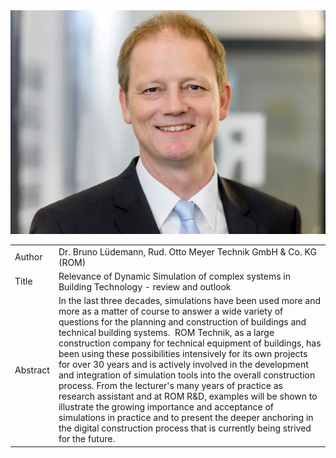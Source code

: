 <img src="images/Photos/ROM_Bruno_Luedemann_15.jpg" alt="Dr. Bruno Lüdemann">

| | |
|---|---|
| Author | Dr. Bruno Lüdemann, Rud. Otto Meyer Technik GmbH & Co. KG (ROM)  |
|Title| Relevance of Dynamic Simulation of complex systems in Building Technology - review and outlook|
|Abstract| In the last three decades, simulations have been used more and more as a matter of course to answer a wide variety of questions for the planning and construction of buildings and technical building systems.  ROM Technik, as a large construction company for technical equipment of buildings, has been using these possibilities intensively for its own projects for over 30 years and is actively involved in the development and integration of simulation tools into the overall construction process. From the lecturer's many years of practice as research assistant and at ROM R&D, examples will be shown to illustrate the growing importance and acceptance of simulations in practice and to present the deeper anchoring in the digital construction process that is currently being strived for the future. |
